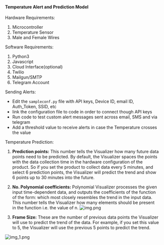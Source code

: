 #### Temperature Alert and Prediction Model

Hardware Requirements: 
1. Microcontroller
2. Temperature Sensor
3. Male and Female Wires

Software Requirements:
1. Python3
2. Javascript
3. Cloud Interface(optional)
4. Twilio
5. Mailgun/SMTP
6. Telegram Account

Sending Alerts:
- Edit the ```sampleconf.py``` file with API keys, Device ID, email ID, Auth_Token, SSID, etc
- link the configuration file to code in order to connect though API keys
- Run code to test custom alert messages sent across email, SMS and via telegram
- Add a threshold value to receive alerts in case the Temperature crosses the value

Temperature Prediction:
1. **Prediction points:** This number tells the Visualizer how many future data points need to be predicted. By default, the Visualizer spaces the points with the data collection time in the hardware configuration of the product. So if you set the product to collect data every 5 minutes, and select 6 prediction points, the Visualizer will predict the trend and show 6 points up to 30 minutes into the future.

2. **No. Polynomial coefficients:** Polynomial Visualizer processes the given input time-dependent data, and outputs the coefficients of the function of the form:
which most closely resembles the trend in the input data. This number tells the Visualizer how many elements should be present in the function i.e. the value of n.
![img.png](img.png)
3. **Frame Size:** These are the number of previous data points the Visualizer will use to predict the trend of the data. For example, if you set this value to 5, the Visualizer will use the previous 5 points to predict the trend.

![img_1.png](img_1.png)